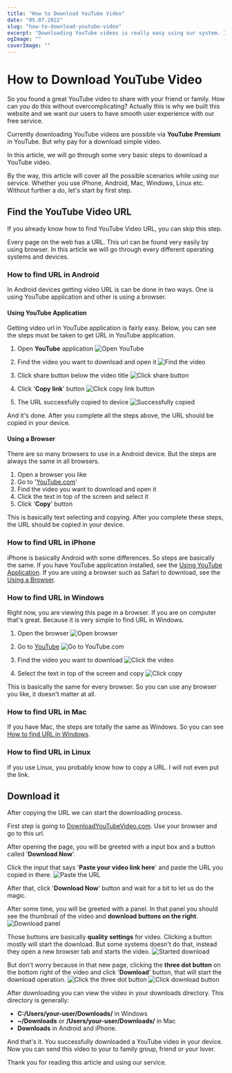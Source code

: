 ```yaml
---
title: "How to Download YouTube Video"
date: "05.07.2022"
slug: "how-to-download-youtube-video"
excerpt: "Downloading YouTube videos is really easy using our system. In this in-depth tutorial, we are explaining how to download YouTube video using our system."
ogImage: ""
coverImage: ""
---
```


# How to Download YouTube Video

So you found a great YouTube video to share with your friend or family. How can you do this without overcomplicating? Actually this is why we built this website and we want our users to have smooth user experience with our free service.

Currently downloading YouTube videos are possible via **YouTube Premium** in YouTube. But why pay for a download simple video.

In this article, we will go through some very basic steps to download a YouTube video.

By the way, this article will cover all the possible scenarios while using our service. Whether you use iPhone, Android, Mac, Windows, Linux etc. Without further a do, let's start by first step.

## Find the YouTube Video URL

If you already know how to find YouTube Video URL, you can skip this step.

Every page on the web has a URL. This url can be found very easily by using browser. In this article we will go through every different operating systems and devices.

### How to find URL in Android

In Android devices getting video URL is can be done in two ways. One is using YouTube application and other is using a browser.

#### Using YouTube Application

Getting video url in YouTube application is fairly easy. Below, you can see the steps must be taken to get URL in YouTube application.

1. Open **YouTube** application
   ![Open YouTube](../assets/blog/how-to-download-youtube-video/open-youtube.png "Open YouTube")

2. Find the video you want to download and open it
   ![Find the video](../assets/blog/how-to-download-youtube-video/find-the-video.png "Find the video")

3. Click share button below the video title
   ![Click share button](../assets/blog/how-to-download-youtube-video/click-share.png "Click share button")

4. Click '**Copy link**' button
   ![Click copy link button](../assets/blog/how-to-download-youtube-video/click-copy-link.png "Click copy link button")

5. The URL successfully copied to device
   ![Successfully copied](../assets/blog/how-to-download-youtube-video/copied.png "Successfully copied")

And it's done. After you complete all the steps above, the URL should be copied in your device.

#### Using a Browser

There are so many browsers to use in a Android device. But the steps are always the same in all browsers.

1. Open a browser you like
2. Go to '[YouTube.com](youtube.com)'
3. Find the video you want to download and open it
4. Click the text in top of the screen and select it
5. Click '**Copy**' button

This is basically text selecting and copying. After you complete these steps, the URL should be copied in your device.

### How to find URL in iPhone

iPhone is basically Android with some differences. So steps are basically the same. If you have YouTube application installed, see the [Using YouTube Application](#using-youtube-application). If you are using a browser such as Safari to download, see the [Using a Browser](#using-a-browser).

### How to find URL in Windows

Right now, you are viewing this page in a browser. If you are on computer that's great. Because it is very simple to find URL in Windows.

1. Open the browser
   ![Open browser](../assets/blog/how-to-download-youtube-video/desktop-open-browser.png "Open browser")

2. Go to [YouTube](youtube.com)
   ![Go to YouTube.com](../assets/blog/how-to-download-youtube-video/desktop-search-youtube.png "Search YouTube")

3. Find the video you want to download
   ![Click the video](../assets/blog/how-to-download-youtube-video/desktop-click-video.png "Find the video")

4. Select the text in top of the screen and copy
   ![Click copy](../assets/blog/how-to-download-youtube-video/desktop-click-copy.png "Click copy")

This is basically the same for every browser. So you can use any browser you like, it doesn't matter at all.

### How to find URL in Mac

If you have Mac, the steps are totally the same as Windows. So you can see [How to find URL in Windows](#how-to-find-url-in-windows).

### How to find URL in Linux

If you use Linux, you probably know how to copy a URL. I will not even put the link.

## Download it

After copying the URL we can start the downloading process.

First step is going to [DownloadYouTubeVideo.com](download-youtube-video.com). Use your browser and go to this url.

After opening the page, you will be greeted with a input box and a button called '**Download Now**'.

Click the input that says '**Paste your video link here**' and paste the URL you copied in there.
![Paste the URL](../assets/Tutorial_1.png "Paste the URL")

After that, click '**Download Now**' button and wait for a bit to let us do the magic.

After some time, you will be greeted with a panel. In that panel you should see the thumbnail of the video and **download buttons on the right**.
![Download panel](../assets/Tutorial_2.png "Download panel")

Those buttons are basically **quality settings** for video. Clicking a button mostly will start the download. But some systems doesn't do that, instead they open a new browser tab and starts the video.
![Started download](../assets/Tutorial_3.png "Started download")

But don't worry because in that new page, clicking the **three dot button** on the bottom right of the video and click '**Download**' button, that will start the download operation.
![Click the three dot button](../assets/Tutorial_4.png "Click the three dot button")
![Click download button](../assets/Tutorial_5.png "Click download button")

After downloading you can view the video in your downloads directory. This directory is generally:

- **C:/Users/your-user/Downloads/** in Windows
- **~/Downloads** or **/Users/your-user/Downloads/** in Mac
- **Downloads** in Android and iPhone.

And that's it. You successfully downloaded a YouTube video in your device. Now you can send this video to your to family group, friend or your lover.

Thank you for reading this article and using our service.
